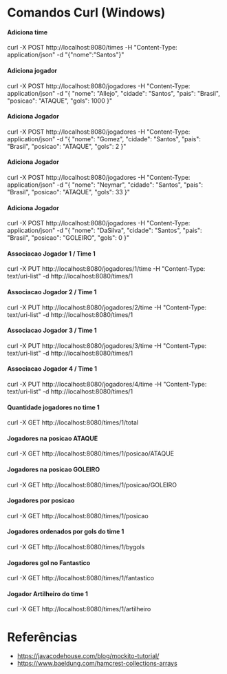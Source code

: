 # Comandos Curl (Windows)

#### Adiciona time
curl -X POST http://localhost:8080/times -H "Content-Type: application/json" -d "{\"nome\":\"Santos\"}"

#### Adiciona jogador
curl -X POST http://localhost:8080/jogadores -H "Content-Type: application/json" -d "{ \"nome\": \"Allejo\", \"cidade\": \"Santos\", \"pais\": \"Brasil\", \"posicao\": \"ATAQUE\", \"gols\": 1000 }"

#### Adiciona Jogador
curl -X POST http://localhost:8080/jogadores -H "Content-Type: application/json" -d "{ \"nome\": \"Gomez\", \"cidade\": \"Santos\", \"pais\": \"Brasil\", \"posicao\": \"ATAQUE\", \"gols\": 2 }"

#### Adiciona Jogador
curl -X POST http://localhost:8080/jogadores -H "Content-Type: application/json" -d "{ \"nome\": \"Neymar\", \"cidade\": \"Santos\", \"pais\": \"Brasil\", \"posicao\": \"ATAQUE\", \"gols\": 33 }"

#### Adiciona Jogador
curl -X POST http://localhost:8080/jogadores -H "Content-Type: application/json" -d "{ \"nome\": \"DaSilva\", \"cidade\": \"Santos\", \"pais\": \"Brasil\", \"posicao\": \"GOLEIRO\", \"gols\": 0 }"

#### Associacao Jogador 1 / Time 1
curl -X PUT http://localhost:8080/jogadores/1/time -H "Content-Type: text/uri-list" -d http://localhost:8080/times/1

#### Associacao Jogador 2 / Time 1
curl -X PUT http://localhost:8080/jogadores/2/time -H "Content-Type: text/uri-list" -d http://localhost:8080/times/1

#### Associacao Jogador 3 / Time 1
curl -X PUT http://localhost:8080/jogadores/3/time -H "Content-Type: text/uri-list" -d http://localhost:8080/times/1

#### Associacao Jogador 4 / Time 1
curl -X PUT http://localhost:8080/jogadores/4/time -H "Content-Type: text/uri-list" -d http://localhost:8080/times/1

#### Quantidade jogadores no time 1
curl -X GET http://localhost:8080/times/1/total

#### Jogadores na posicao ATAQUE
curl -X GET http://localhost:8080/times/1/posicao/ATAQUE

#### Jogadores na posicao GOLEIRO
curl -X GET http://localhost:8080/times/1/posicao/GOLEIRO

#### Jogadores por posicao
curl -X GET http://localhost:8080/times/1/posicao

#### Jogadores ordenados por gols do time 1
curl -X GET http://localhost:8080/times/1/bygols

#### Jogadores gol no Fantastico
curl -X GET http://localhost:8080/times/1/fantastico

#### Jogador Artilheiro do time 1
curl -X GET http://localhost:8080/times/1/artilheiro


# Referências

- https://javacodehouse.com/blog/mockito-tutorial/
- https://www.baeldung.com/hamcrest-collections-arrays
